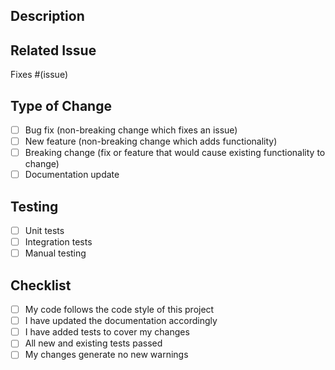 ## Description
<!--- Describe your changes in detail -->

## Related Issue
<!--- Please link to the issue here -->
Fixes #(issue)

## Type of Change
<!--- What types of changes does your code introduce? Put an `x` in all boxes that apply: -->
- [ ] Bug fix (non-breaking change which fixes an issue)
- [ ] New feature (non-breaking change which adds functionality)
- [ ] Breaking change (fix or feature that would cause existing functionality to change)
- [ ] Documentation update

## Testing
<!--- Please describe the tests you ran -->
- [ ] Unit tests
- [ ] Integration tests
- [ ] Manual testing

## Checklist
<!--- Go over all the following points, and put an `x` in all boxes that apply. -->
- [ ] My code follows the code style of this project
- [ ] I have updated the documentation accordingly
- [ ] I have added tests to cover my changes
- [ ] All new and existing tests passed
- [ ] My changes generate no new warnings